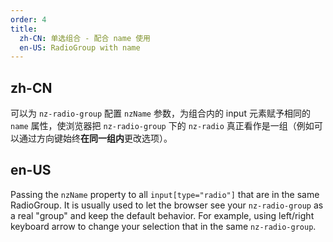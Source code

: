 ```yaml
---
order: 4
title:
  zh-CN: 单选组合 - 配合 name 使用
  en-US: RadioGroup with name
---
```


## zh-CN

可以为 `nz-radio-group` 配置 `nzName` 参数，为组合内的 input 元素赋予相同的 `name` 属性，使浏览器把 `nz-radio-group` 下的 `nz-radio` 真正看作是一组（例如可以通过方向键始终**在同一组内**更改选项）。

## en-US

Passing the `nzName` property to all `input[type="radio"]` that are in the same RadioGroup. It is usually used to let the browser see your `nz-radio-group` as a real "group" and keep the default behavior. For example, using left/right keyboard arrow to change your selection that in the same `nz-radio-group`.